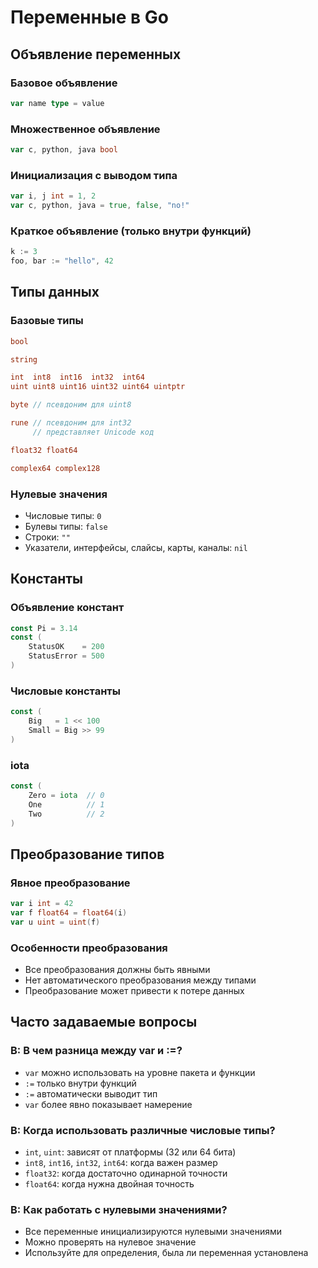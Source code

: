 # Переменные в Go

## Объявление переменных

### Базовое объявление

```go
var name type = value
```

### Множественное объявление

```go
var c, python, java bool
```

### Инициализация с выводом типа

```go
var i, j int = 1, 2
var c, python, java = true, false, "no!"
```

### Краткое объявление (только внутри функций)

```go
k := 3
foo, bar := "hello", 42
```

## Типы данных

### Базовые типы

```go
bool

string

int  int8  int16  int32  int64
uint uint8 uint16 uint32 uint64 uintptr

byte // псевдоним для uint8

rune // псевдоним для int32
     // представляет Unicode код

float32 float64

complex64 complex128
```

### Нулевые значения

- Числовые типы: `0`
- Булевы типы: `false`
- Строки: `""`
- Указатели, интерфейсы, слайсы, карты, каналы: `nil`

## Константы

### Объявление констант

```go
const Pi = 3.14
const (
    StatusOK    = 200
    StatusError = 500
)
```

### Числовые константы

```go
const (
    Big   = 1 << 100
    Small = Big >> 99
)
```

### iota

```go
const (
    Zero = iota  // 0
    One          // 1
    Two          // 2
)
```

## Преобразование типов

### Явное преобразование

```go
var i int = 42
var f float64 = float64(i)
var u uint = uint(f)
```

### Особенности преобразования

- Все преобразования должны быть явными
- Нет автоматического преобразования между типами
- Преобразование может привести к потере данных

## Часто задаваемые вопросы

### **В**: В чем разница между var и :=?

- `var` можно использовать на уровне пакета и функции
- `:=` только внутри функций
- `:=` автоматически выводит тип
- `var` более явно показывает намерение

### **В**: Когда использовать различные числовые типы?

- `int`, `uint`: зависят от платформы (32 или 64 бита)
- `int8`, `int16`, `int32`, `int64`: когда важен размер
- `float32`: когда достаточно одинарной точности
- `float64`: когда нужна двойная точность

### **В**: Как работать с нулевыми значениями?

- Все переменные инициализируются нулевыми значениями
- Можно проверять на нулевое значение
- Используйте для определения, была ли переменная установлена
